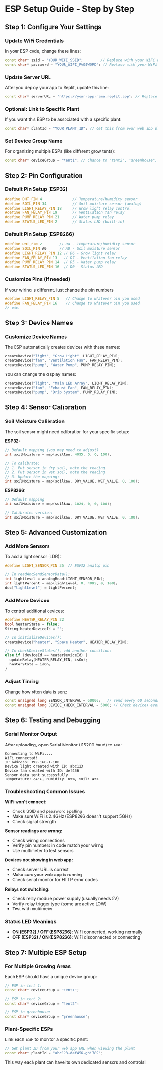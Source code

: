 # ESP Setup Guide - Step by Step

## Step 1: Configure Your Settings

### Update WiFi Credentials
In your ESP code, change these lines:
```cpp
const char* ssid = "YOUR_WIFI_SSID";        // Replace with your WiFi name
const char* password = "YOUR_WIFI_PASSWORD"; // Replace with your WiFi password
```

### Update Server URL
After you deploy your app to Replit, update this line:
```cpp
const char* serverURL = "https://your-app-name.replit.app"; // Replace with your actual Replit URL
```

### Optional: Link to Specific Plant
If you want this ESP to be associated with a specific plant:
```cpp
const char* plantId = "YOUR_PLANT_ID"; // Get this from your web app plant page URL
```

### Set Device Group Name
For organizing multiple ESPs (like different grow tents):
```cpp
const char* deviceGroup = "tent1"; // Change to "tent2", "greenhouse", etc.
```

## Step 2: Pin Configuration

### Default Pin Setup (ESP32)
```cpp
#define DHT_PIN 4              // Temperature/humidity sensor
#define SOIL_PIN 34            // Soil moisture sensor (analog)
#define LIGHT_RELAY_PIN 18     // Grow light relay control
#define FAN_RELAY_PIN 19       // Ventilation fan relay
#define PUMP_RELAY_PIN 21      // Water pump relay
#define STATUS_LED_PIN 2       // Status LED (built-in)
```

### Default Pin Setup (ESP8266)
```cpp
#define DHT_PIN 2        // D4 - Temperature/humidity sensor
#define SOIL_PIN A0      // A0 - Soil moisture sensor
#define LIGHT_RELAY_PIN 12 // D6 - Grow light relay
#define FAN_RELAY_PIN 13   // D7 - Ventilation fan relay
#define PUMP_RELAY_PIN 14  // D5 - Water pump relay
#define STATUS_LED_PIN 16  // D0 - Status LED
```

### Customize Pins (if needed)
If your wiring is different, just change the pin numbers:
```cpp
#define LIGHT_RELAY_PIN 5   // Change to whatever pin you used
#define FAN_RELAY_PIN 16    // Change to whatever pin you used
// etc.
```

## Step 3: Device Names

### Customize Device Names
The ESP automatically creates devices with these names:
```cpp
createDevice("light", "Grow Light", LIGHT_RELAY_PIN);
createDevice("fan", "Ventilation Fan", FAN_RELAY_PIN);
createDevice("pump", "Water Pump", PUMP_RELAY_PIN);
```

You can change the display names:
```cpp
createDevice("light", "Main LED Array", LIGHT_RELAY_PIN);
createDevice("fan", "Exhaust Fan", FAN_RELAY_PIN);
createDevice("pump", "Drip System", PUMP_RELAY_PIN);
```

## Step 4: Sensor Calibration

### Soil Moisture Calibration
The soil sensor might need calibration for your specific setup:

**ESP32:**
```cpp
// Default mapping (you may need to adjust)
int soilMoisture = map(soilRaw, 4095, 0, 0, 100);

// To calibrate:
// 1. Put sensor in dry soil, note the reading
// 2. Put sensor in wet soil, note the reading
// 3. Update the mapping:
int soilMoisture = map(soilRaw, DRY_VALUE, WET_VALUE, 0, 100);
```

**ESP8266:**
```cpp
// Default mapping
int soilMoisture = map(soilRaw, 1024, 0, 0, 100);

// Calibrated version:
int soilMoisture = map(soilRaw, DRY_VALUE, WET_VALUE, 0, 100);
```

## Step 5: Advanced Customization

### Add More Sensors
To add a light sensor (LDR):
```cpp
#define LIGHT_SENSOR_PIN 35  // ESP32 analog pin

// In readAndSendSensorData():
int lightLevel = analogRead(LIGHT_SENSOR_PIN);
int lightPercent = map(lightLevel, 0, 4095, 0, 100);
doc["lightLevel"] = lightPercent;
```

### Add More Devices
To control additional devices:
```cpp
#define HEATER_RELAY_PIN 22
bool heaterState = false;
String heaterDeviceId = "";

// In initializeDevices():
createDevice("heater", "Space Heater", HEATER_RELAY_PIN);

// In checkDeviceStates(), add another condition:
else if (deviceId == heaterDeviceId) {
  updateRelay(HEATER_RELAY_PIN, isOn);
  heaterState = isOn;
}
```

### Adjust Timing
Change how often data is sent:
```cpp
const unsigned long SENSOR_INTERVAL = 60000;   // Send every 60 seconds instead of 30
const unsigned long DEVICE_CHECK_INTERVAL = 5000; // Check devices every 5 seconds
```

## Step 6: Testing and Debugging

### Serial Monitor Output
After uploading, open Serial Monitor (115200 baud) to see:
```
Connecting to WiFi....
WiFi connected!
IP address: 192.168.1.100
Device light created with ID: abc123
Device fan created with ID: def456
Sensor data sent successfully
Temperature: 24°C, Humidity: 65%, Soil: 45%
```

### Troubleshooting Common Issues

**WiFi won't connect:**
- Check SSID and password spelling
- Make sure WiFi is 2.4GHz (ESP8266 doesn't support 5GHz)
- Check signal strength

**Sensor readings are wrong:**
- Check wiring connections
- Verify pin numbers in code match your wiring
- Use multimeter to test sensors

**Devices not showing in web app:**
- Check server URL is correct
- Make sure your web app is running
- Check serial monitor for HTTP error codes

**Relays not switching:**
- Check relay module power supply (usually needs 5V)
- Verify relay trigger type (some are active LOW)
- Test with multimeter

### Status LED Meanings
- **ON (ESP32) / OFF (ESP8266)**: WiFi connected, working normally
- **OFF (ESP32) / ON (ESP8266)**: WiFi disconnected or connecting

## Step 7: Multiple ESP Setup

### For Multiple Growing Areas
Each ESP should have a unique device group:
```cpp
// ESP in tent 1:
const char* deviceGroup = "tent1";

// ESP in tent 2:
const char* deviceGroup = "tent2";

// ESP in greenhouse:
const char* deviceGroup = "greenhouse";
```

### Plant-Specific ESPs
Link each ESP to monitor a specific plant:
```cpp
// Get plant ID from your web app URL when viewing the plant
const char* plantId = "abc123-def456-ghi789";
```

This way each plant can have its own dedicated sensors and controls!